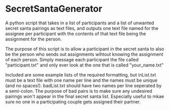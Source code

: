 # SecretSantaGenerator
A python script that takes in a list of participants and a list of unwanted secret santa pairings as text files, and outputs one text file named for the assignee per participant with the contents of that text file being the assignment for the person.

The purpose of this script is to allow a participant in the secret santa to also be the person who sends out assignments wihtout knowing the assignment of each person.
Simply message each participant the file called "participant.txt" and only ever look at the one that is called "your_name.txt"

Included are some example lists of the required formatting, but inList.txt must be a text file with one name per line and the names must be unique (and no spaces!). badList.txt should have two names per line seperated by a semi-colon. The purpose of bad pairs is to make sure any undesired pairings won't appear in the final secret santa list. Especially useful to mkae sure no one in a participating couple gets assigned their partner.
